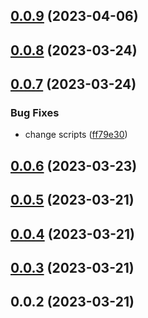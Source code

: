 

## [0.0.9](https://github.com/15210257331/vue3-dialog-c/compare/v0.0.8...v0.0.9) (2023-04-06)

## [0.0.8](https://github.com/15210257331/vue3-dialog-c/compare/v0.0.7...v0.0.8) (2023-03-24)

## [0.0.7](https://github.com/15210257331/vue3-dialog-c/compare/v0.0.6...v0.0.7) (2023-03-24)


### Bug Fixes

* change scripts ([ff79e30](https://github.com/15210257331/vue3-dialog-c/commit/ff79e30a76655d40b6b28af31efbf7414e927681))

## [0.0.6](https://github.com/15210257331/vue3-dialog-c/compare/v0.0.5...v0.0.6) (2023-03-23)

## [0.0.5](https://github.com/15210257331/vue3-dialog-c/compare/v0.0.4...v0.0.5) (2023-03-21)

## [0.0.4](https://github.com/15210257331/vue3-dialog-c/compare/v0.0.3...v0.0.4) (2023-03-21)

## [0.0.3](https://github.com/15210257331/vue3-dialog-c/compare/v0.0.2...v0.0.3) (2023-03-21)

## 0.0.2 (2023-03-21)